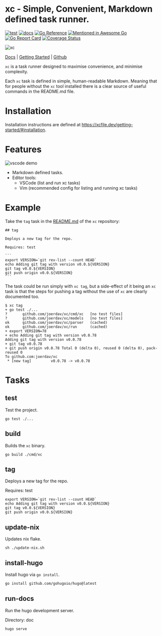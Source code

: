 # xc - Simple, Convenient, Markdown defined task runner. 


[![test](https://github.com/joerdav/xc/actions/workflows/test.yaml/badge.svg)](https://github.com/joerdav/xc/actions/workflows/test.yaml) 
[![docs](https://github.com/joerdav/xc/actions/workflows/docs.yml/badge.svg)](https://github.com/joerdav/xc/actions/workflows/docs.yml)
[![Go Reference](https://pkg.go.dev/badge/github.com/joerdav/xc.svg)](https://pkg.go.dev/github.com/joerdav/xc)
[![Mentioned in Awesome Go](https://awesome.re/mentioned-badge.svg)](https://github.com/avelino/awesome-go)
[![Go Report Card](https://goreportcard.com/badge/github.com/joerdav/xc)](https://goreportcard.com/report/github.com/joerdav/xc)
[![Coverage Status](https://coveralls.io/repos/github/joerdav/xc/badge.svg?branch=main)](https://coveralls.io/github/joerdav/xc?branch=main)

![xc](https://user-images.githubusercontent.com/19927761/156772881-10065864-ff4d-4225-ab2b-5adbbe628845.png)

[Docs](https://xcfile.dev/) | [Getting Started](https://xcfile.dev/getting-started/) | [Github](https://github.com/joerdav/xc)

`xc` is a task runner designed to maximise convenience, and minimise complexity.

Each `xc` task is defined in simple, human-readable Markdown. Meaning that for people without the `xc` tool installed there is a clear source of useful commands in the README.md file.

# Installation

Installation instructions are defined at <https://xcfile.dev/getting-started/#installation>.

# Features

![vscode demo](https://user-images.githubusercontent.com/19927761/214538057-963f9a47-ff95-486c-8856-b90bd358be3f.png)

- Markdown defined tasks.
- Editor tools:
	- VSCode (list and run xc tasks)
	- Vim (recommended config for listing and running xc tasks)

# Example

Take the `tag` task in the [README.md](https://github.com/joerdav/xc#tag) of the `xc` repository:

````
## tag

Deploys a new tag for the repo.

Requires: test

```
export VERSION=`git rev-list --count HEAD`
echo Adding git tag with version v0.0.${VERSION}
git tag v0.0.${VERSION}
git push origin v0.0.${VERSION}
```
````

The task could be run simply with `xc tag`, but a side-effect of it being an `xc` task is that the steps for pushing a tag without the use of `xc` are clearly documented too.

```
$ xc tag
+ go test ./...
?       github.com/joerdav/xc/cmd/xc   [no test files]
?       github.com/joerdav/xc/models   [no test files]
ok      github.com/joerdav/xc/parser   (cached)
ok      github.com/joerdav/xc/run      (cached)
+ export VERSION=78
+ echo Adding git tag with version v0.0.78
Adding git tag with version v0.0.78
+ git tag v0.0.78
+ git push origin v0.0.78 Total 0 (delta 0), reused 0 (delta 0), pack-reused 0
To github.com:joerdav/xc
 * [new tag]         v0.0.78 -> v0.0.78
```

# Tasks

## test

Test the project.

```
go test ./...
```

## build

Builds the `xc` binary.

```
go build ./cmd/xc
```

## tag
Deploys a new tag for the repo.

Requires: test
```
export VERSION=`git rev-list --count HEAD`
echo Adding git tag with version v0.0.${VERSION}
git tag v0.0.${VERSION}
git push origin v0.0.${VERSION}
```

## update-nix
Updates nix flake.
```
sh ./update-nix.sh
```

## install-hugo

Install hugo via `go install`.

```sh
go install github.com/gohugoio/hugo@latest
```

## run-docs

Run the hugo development server.

Directory: doc

```sh
hugo serve
```

